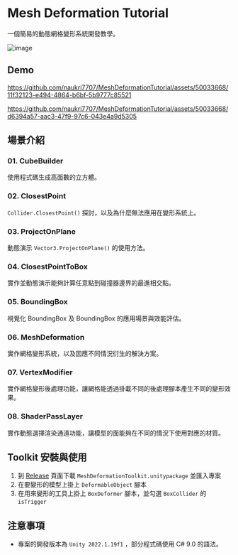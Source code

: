 # Mesh Deformation Tutorial
一個簡易的動態網格變形系統開發教學。

![image](https://github.com/naukri7707/MeshDeformationTutorial/assets/50033668/f7bf33f8-75e2-473c-9ba8-a4ef443f3f75)

## Demo

https://github.com/naukri7707/MeshDeformationTutorial/assets/50033668/11f32123-e494-4864-b6bf-5b9777c85521

https://github.com/naukri7707/MeshDeformationTutorial/assets/50033668/d6394a57-aac3-47f9-97c6-043e4a9d5305

## 場景介紹

### 01. CubeBuilder
使用程式碼生成高面數的立方體。

### 02. ClosestPoint
`Collider.ClosestPoint()` 探討，以及為什麼無法應用在變形系統上。

### 03. ProjectOnPlane
動態演示 `Vector3.ProjectOnPlane()` 的使用方法。

### 04. ClosestPointToBox
實作並動態演示能夠計算任意點到碰撞器邊界的最進相交點。

### 05. BoundingBox
視覺化 BoundingBox 及 BoundingBox 的應用場景與效能評估。

### 06. MeshDeformation
實作網格變形系統，以及因應不同情況衍生的解決方案。

### 07. VertexModifier
實作網格變形後處理功能，讓網格能透過掛載不同的後處理腳本產生不同的變形效果。

### 08. ShaderPassLayer
實作動態選擇渲染通道功能，讓模型的面能夠在不同的情況下使用對應的材質。

## Toolkit 安裝與使用
1. 到 [Release](https://github.com/naukri7707/MeshDeformationTutorial/releases) 頁面下載 `MeshDeformationToolkit.unitypackage` 並匯入專案
2. 在要變形的模型上掛上 `DeformableObject` 腳本
3. 在用來變形的工具上掛上 `BoxDeformer` 腳本，並勾選 `BoxCollider` 的 `isTrigger`

## 注意事項
- 專案的開發版本為 `Unity 2022.1.19f1` ，部分程式碼使用 C# 9.0 的語法。





